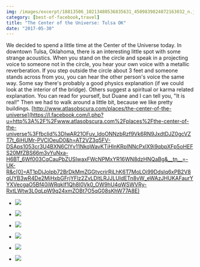 ```yaml
---
img: /images/excerpt/18813506_10213480536835631_4509839824072163032_n.jpg
category: [best-of-facebook,travel]
title: "The Center of the Universe: Tulsa OK"
date: "2017-05-30"
---
```


We decided to spend a little time at the Center of the Universe today. In downtown Tulsa, Oklahoma, there is an interesting little spot with some strange acoustics. When you stand on the circle and speak in a projecting voice to someone not in the circle, you hear your own voice with a metallic reverberation. If you step outside the circle about 3 feet and someone stands across from you, you can hear the other person's voice the same way. Some say there's probably a good physics explanation (if we could look at the interior of the bridge). Others suggest a spiritual or karma related explanation. You can read for yourself, but Duane and I can tell you, "It is real!" Then we had to walk around a little bit, because we like pretty buildings. [http://www.atlasobscura.com/places/the-center-of-the-universe](https://l.facebook.com/l.php?u=http%3A%2F%2Fwww.atlasobscura.com%2Fplaces%2Fthe-center-of-the-universe%3Ffbclid%3DIwAR21OFuv_ldoONNzbRzf9Vk6RN9JxdtDJZ0gcVZT7t_6iHUMr-PVClOeuD0&h=AT2VZ3q5FV-DSAps1053cr3U4BXN6ClYv11NkqWavKTiHlnKRpINNcPxlX9i9qbpXFp5oHEFS20MfZBS66m3vYuNxa-H6BT_6Wf003CqCauPbZUSIwaxFWcNPMxYR16WN8dzHNQaBg&__tn__=-UK-R&c[0]=AT1pDjJoIpb72BrDkMmZGGtvcrirRjLhK6T7MoLOi99DdsIq6xPB2V8qUYB3wR4De2MjHxbGFrjYFlz2ZvLDltLRJJLUIdETn8vW_eWAzJHUKAFaurYYXVecgaO5Bf40iWRqkIf1Qh8l0Vk0_OW9hU4qWSWVRy-RxtLWtw3L0qLpW9q24xmZOBt7O5qG08sKhW77A8E)

- ![](/images/18813506_10213480536835631_4509839824072163032_n.jpg)
    
- ![](/images/18740772_10213480539755704_3216931539169189271_n.jpg)
    
- ![](/images/18739927_10213480538595675_432618999940041263_n.jpg)
    
- ![](/images/18739909_10213480537635651_8422974408106310099_n.jpg)
    
- ![](/images/18813728_10213480538755679_1354872612501423033_n.jpg)
    
- ![](/images/18835886_10213480537875657_2165535554360119005_n.jpg)
